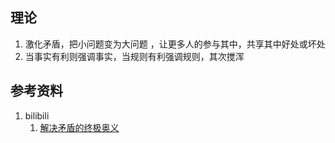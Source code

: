 ## 理论
1. 激化矛盾，把小问题变为大问题 ，让更多人的参与其中，共享其中好处或坏处
2. 当事实有利则强调事实，当规则有利强调规则，其次搅浑

## 参考资料
1. bilibili
   1. [解决矛盾的终极奥义](https://www.bilibili.com/video/BV1MM411D7Ae)